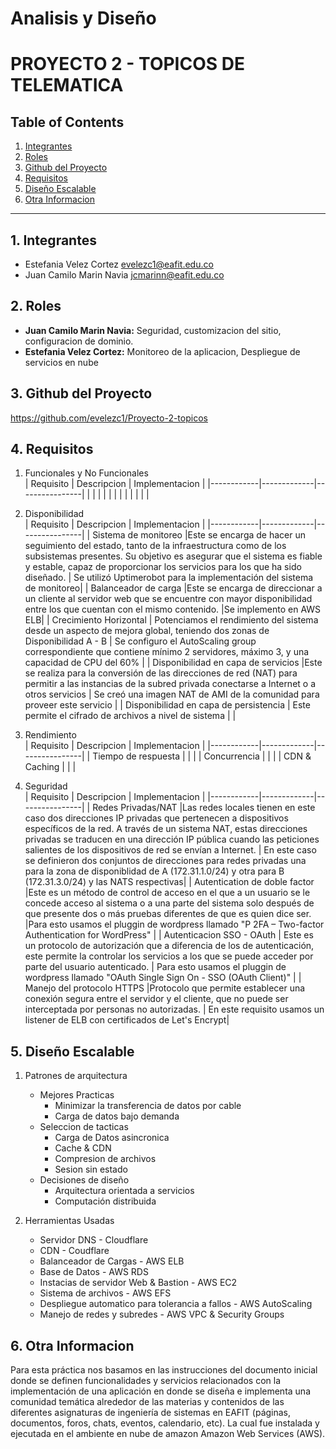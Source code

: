 # Analisis y Diseño

# PROYECTO 2 - TOPICOS DE TELEMATICA

## Table of Contents

1. [Integrantes](#1-integrantes)
2. [Roles](#2-roles)
3. [Github del Proyecto](#3-github-del-proyecto)
4. [Requisitos](#4-requisitos)
5. [Diseño Escalable](#5-dise-o-escalable)
6. [Otra Informacion](#6-otra-informacion)

---

## 1. Integrantes

- Estefania Velez Cortez <evelezc1@eafit.edu.co>
- Juan Camilo Marin Navia <jcmarinn@eafit.edu.co>

## 2. Roles

- **Juan Camilo Marin Navia:** Seguridad, customizacion del sitio, configuracion de dominio.
- **Estefania Velez Cortez:** Monitoreo de la aplicacion, Despliegue de servicios en nube

## 3. Github del Proyecto

https://github.com/evelezc1/Proyecto-2-topicos

## 4. Requisitos

1. Funcionales y No Funcionales  
   | Requisito | Descripcion | Implementacion |
   |------------|-------------|----------------|
   | | | |
   | | | |
   | | | |

2. Disponibilidad  
   | Requisito | Descripcion | Implementacion |
   |------------|-------------|----------------|
   | Sistema de monitoreo |Este se encarga de hacer un seguimiento del estado, tanto de la infraestructura como de los subsistemas presentes. Su objetivo es asegurar que el sistema es fiable y estable, capaz de proporcionar los servicios para los que ha sido diseñado. | Se utilizó Uptimerobot para la implementación del sistema de monitoreo|
   | Balanceador de carga |Este se encarga de direccionar a un cliente al servidor web que se encuentre con mayor disponibilidad entre los que cuentan con el mismo contenido. |Se implemento en AWS ELB|
   | Crecimiento Horizontal | Potenciamos el rendimiento del sistema desde un aspecto de mejora global, teniendo dos zonas de Disponibilidad A - B | Se configuro el AutoScaling group correspondiente que contiene mínimo 2 servidores, máximo 3, y una capacidad de CPU del 60% |
   | Disponibilidad en capa de servicios |Este se realiza para la conversión de las direcciones de red (NAT) para permitir a las instancias de la subred privada conectarse a Internet o a otros servicios | Se creó una imagen NAT de AMI de la comunidad para proveer este servicio |
   | Disponibilidad en capa de persistencia | Este permite el cifrado de archivos a nivel de sistema | |

3. Rendimiento  
   | Requisito | Descripcion | Implementacion |
   |------------|-------------|----------------|
   | Tiempo de respuesta | | |
   | Concurrencia | | |
   | CDN & Caching | | |

4. Seguridad  
   | Requisito | Descripcion | Implementacion |
   |------------|-------------|----------------|
   | Redes Privadas/NAT |Las redes locales tienen en este caso dos direcciones IP privadas que pertenecen a dispositivos específicos de la red. A través de un sistema NAT, estas direcciones privadas se traducen en una dirección IP pública cuando las peticiones salientes de los dispositivos de red se envían a Internet. | En este caso se definieron dos conjuntos de direcciones para redes privadas una para la zona de disponiblidad de A (172.31.1.0/24) y otra para B (172.31.3.0/24) y las NATS respectivas|
   | Autentication de doble factor |Este es un método de control de acceso en el que a un usuario se le concede acceso al sistema o a una parte del sistema solo después de que presente dos o más pruebas diferentes de que es quien dice ser. |Para esto usamos el pluggin de wordpress llamado "P 2FA – Two-factor Authentication for WordPress" | 
   | Autenticacion SSO - OAuth | Este es un protocolo de autorización que a diferencia de los de autenticación, este permite la controlar los servicios a los que se puede acceder por parte del usuario autenticado. | Para esto usamos el pluggin de wordpress llamado "OAuth Single Sign On - SSO (OAuth Client)" |
   | Manejo del protocolo HTTPS |Protocolo que permite establecer una conexión segura entre el servidor y el cliente, que no puede ser interceptada por personas no autorizadas. | En este requisito usamos un listener de ELB con certificados de Let's Encrypt|

## 5. Diseño Escalable

1. Patrones de arquitectura

   - Mejores Practicas
     - Minimizar la transferencia de datos por cable
     - Carga de datos bajo demanda
   - Seleccion de tacticas
     - Carga de Datos asincronica
     - Cache & CDN
     - Compresion de archivos
     - Sesion sin estado
   - Decisiones de diseño
     - Arquitectura orientada a servicios
     - Computación distribuida

2. Herramientas Usadas

   - Servidor DNS - Cloudflare
   - CDN - Coudflare
   - Balanceador de Cargas - AWS ELB
   - Base de Datos - AWS RDS
   - Instacias de servidor Web & Bastion - AWS EC2
   - Sistema de archivos - AWS EFS
   - Despliegue automatico para tolerancia a fallos - AWS AutoScaling
   - Manejo de redes y subredes - AWS VPC & Security Groups

## 6. Otra Informacion

Para esta práctica nos basamos en las instrucciones del documento inicial donde se definen funcionalidades y servicios relacionados con la implementación de una aplicación en donde se diseña e implementa una comunidad temática alrededor de las materias y contenidos de las diferentes asignaturas de ingeniería de sistemas en EAFIT (páginas, documentos, foros, chats, eventos, calendario, etc). La cual fue instalada y ejecutada en el ambiente en nube de amazon Amazon Web Services (AWS).
